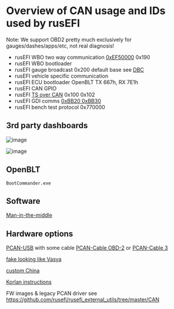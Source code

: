 # Overview of CAN usage and IDs used by rusEFI

Note: We support OBD2 pretty much exclusively for gauges/dashes/apps/etc, not real diagnosis!

* rusEFI WBO two way communication [0xEF50000](https://github.com/mck1117/wideband/blob/master/for_rusefi/wideband_can.h) 0x190
* rusEFI WBO bootloader
* rusEFI gauge broadcast 0x200 default base see [DBC](https://github.com/rusefi/rusefi/blob/master/firmware/controllers/can/rusEFI_CAN_verbose.dbc)
* rusEFI vehicle specific communication
* rusEFI ECU bootloader OpenBLT TX 667h, RX 7E1h
* rusEFI CAN GPIO
* rusEFI [TS over CAN](TS-over-CAN) 0x100 0x102
* rusEFI GDI comms [0xBB20 0xBB30](https://github.com/rusefi/libfirmware/blob/master/can/can_common.h)
* rusEFI bench test protocol 0x770000

## 3rd party dashboards

![image](https://github.com/rusefi/rusefi/assets/48498823/65b93709-d959-473e-b406-a9dcbde64b3a)

![image](https://github.com/rusefi/rusefi/assets/48498823/56fba35f-44a1-4982-9242-762ee98e3590)

## OpenBLT

``BootCommander.exe``

## Software

[Man-in-the-middle](Man-in-the-middle)

## Hardware options

[PCAN-USB](https://www.peak-system.com/PCAN-USB.199.0.html?&L=1) with some cable [PCAN-Cable OBD-2](https://www.peak-system.com/PCAN-Cable-OBD-2.273.0.html?&L=1) or [PCAN-Cable 3](https://www.peak-system.com/PCAN-Cable-3.290.0.html?&L=1)

[fake looking like Vasya](https://rusefi.com/forum/viewtopic.php?f=13&t=2243)

[custom China](https://rusefi.com/forum/viewtopic.php?f=13&t=2209)

[Korlan instructions](https://rusefi.com/forum/viewtopic.php?p=43654#p43654)

FW images & legacy PCAN driver see <https://github.com/rusefi/rusefi_external_utils/tree/master/CAN>
